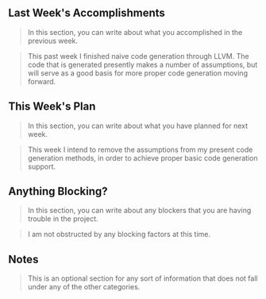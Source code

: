 ## Last Week's Accomplishments

> In this section, you can write about what you accomplished in the previous week.

> This past week I finished naive code generation through LLVM. The code that is generated
> presently makes a number of assumptions, but will serve as a good basis for more 
> proper code generation moving forward.

## This Week's Plan

> In this section, you can write about what you have planned for next week.

> This week I intend to remove the assumptions from my present code generation methods,
> in order to achieve proper basic code generation support.

## Anything Blocking?

> In this section, you can write about any blockers that you are having trouble in the project.

> I am not obstructed by any blocking factors at this time.

## Notes

> This is an optional section for any sort of information that does not fall under any of the other categories.
